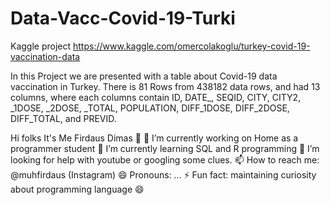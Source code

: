 # Data-Vacc-Covid-19-Turki
Kaggle project
https://www.kaggle.com/omercolakoglu/turkey-covid-19-vaccination-data

In this Project we are presented with a table about Covid-19 data vaccination in Turkey. There is 81 Rows from 438182 data rows, and had 13 columns, where each columns contain 
ID,	DATE_,	SEQID,	CITY,	CITY2,	_1DOSE,	_2DOSE,	_TOTAL,	POPULATION,	DIFF_1DOSE,	DIFF_2DOSE,	DIFF_TOTAL, and	PREVID.


Hi folks It's Me Firdaus Dimas 👋
🔭 I’m currently working on Home as a programmer student
🌱 I’m currently learning SQL and R programming
🤔 I’m looking for help with youtube or googling some clues.
📫 How to reach me: @muhfirdaus (Instagram)
😄 Pronouns: ...
⚡ Fun fact: maintaining curiosity about programming language 😄
